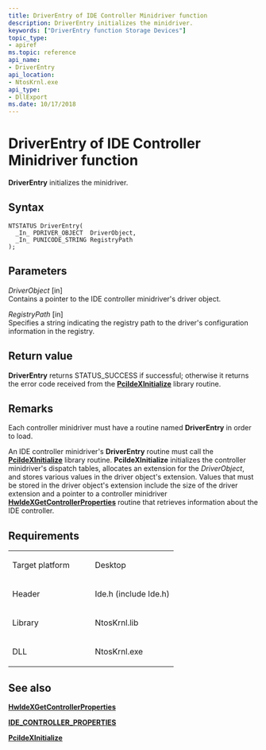 ```yaml
---
title: DriverEntry of IDE Controller Minidriver function
description: DriverEntry initializes the minidriver.
keywords: ["DriverEntry function Storage Devices"]
topic_type:
- apiref
ms.topic: reference
api_name:
- DriverEntry
api_location:
- NtosKrnl.exe
api_type:
- DllExport
ms.date: 10/17/2018
---
```


# DriverEntry of IDE Controller Minidriver function


**DriverEntry** initializes the minidriver.

## Syntax

```ManagedCPlusPlus
NTSTATUS DriverEntry(
  _In_ PDRIVER_OBJECT  DriverObject,
  _In_ PUNICODE_STRING RegistryPath
);
```

## Parameters

*DriverObject* \[in\]  
Contains a pointer to the IDE controller minidriver's driver object.

*RegistryPath* \[in\]  
Specifies a string indicating the registry path to the driver's configuration information in the registry.

## Return value

**DriverEntry** returns STATUS\_SUCCESS if successful; otherwise it returns the error code received from the [**PciIdeXInitialize**](/previous-versions/windows/hardware/drivers/ff563788(v=vs.85)) library routine.

## Remarks

Each controller minidriver must have a routine named **DriverEntry** in order to load.

An IDE controller minidriver's **DriverEntry** routine must call the [**PciIdeXInitialize**](/previous-versions/windows/hardware/drivers/ff563788(v=vs.85)) library routine. **PciIdeXInitialize** initializes the controller minidriver's dispatch tables, allocates an extension for the *DriverObject*, and stores various values in the driver object's extension. Values that must be stored in the driver object's extension include the size of the driver extension and a pointer to a controller minidriver [**HwIdeXGetControllerProperties**](/previous-versions/windows/hardware/drivers/ff557254(v=vs.85)) routine that retrieves information about the IDE controller.

## Requirements

<table>
<colgroup>
<col width="50%" />
<col width="50%" />
</colgroup>
<tbody>
<tr class="odd">
<td align="left"><p>Target platform</p></td>
<td align="left">Desktop</td>
</tr>
<tr class="even">
<td align="left"><p>Header</p></td>
<td align="left">Ide.h (include Ide.h)</td>
</tr>
<tr class="odd">
<td align="left"><p>Library</p></td>
<td align="left">NtosKrnl.lib</td>
</tr>
<tr class="even">
<td align="left"><p>DLL</p></td>
<td align="left">NtosKrnl.exe</td>
</tr>
</tbody>
</table>

## <span id="see_also"></span>See also


[**HwIdeXGetControllerProperties**](/previous-versions/windows/hardware/drivers/ff557254(v=vs.85))

[**IDE\_CONTROLLER\_PROPERTIES**](/previous-versions/windows/hardware/drivers/ff559076(v=vs.85))

[**PciIdeXInitialize**](/previous-versions/windows/hardware/drivers/ff563788(v=vs.85))

 

